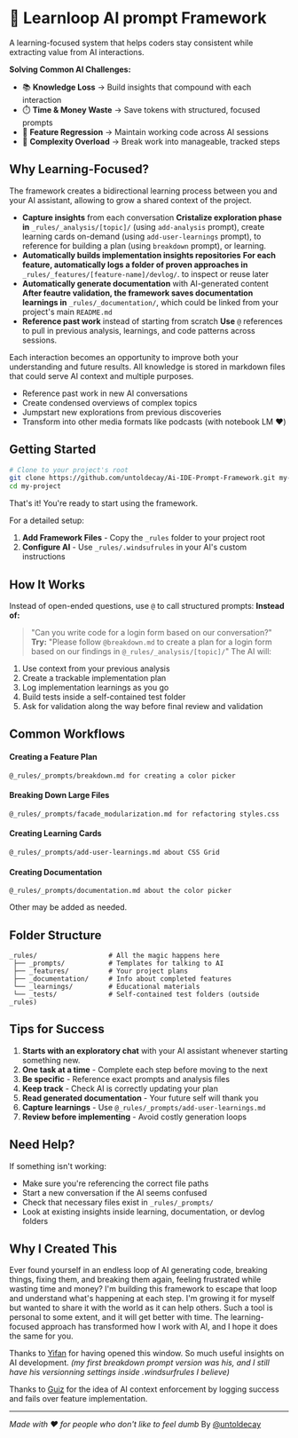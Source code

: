 # 🤖 Learnloop AI prompt Framework

A learning-focused system that helps coders stay consistent while extracting value from AI interactions.

**Solving Common AI Challenges:**

* 📚 **Knowledge Loss** → Build insights that compound with each interaction
* ⏱️ **Time & Money Waste** → Save tokens with structured, focused prompts
* 🔄 **Feature Regression** → Maintain working code across AI sessions
* 🤯 **Complexity Overload** → Break work into manageable, tracked steps

## Why Learning-Focused?

The framework creates a bidirectional learning process between you and your AI assistant, allowing to grow a shared context of the project.

* **Capture insights** from each conversation 
    **Cristalize exploration phase in** `_rules/_analysis/[topic]/` (using `add-analysis` prompt), create learning cards on-demand (using `add-user-learnings` prompt), to reference for building a plan (using `breakdown` prompt), or learning.
* **Automatically builds implementation insights repositories** 
    **For each feature, automatically logs a folder of proven approaches in** `_rules/_features/[feature-name]/devlog/`. to inspect or reuse later
* **Automatically generate documentation** with AI-generated content 
    **After feautre validation, the framework saves documentation learnings in** `_rules/_documentation/`, which could be linked from your project's main `README.md`
* **Reference past work** instead of starting from scratch **Use** `@` references to pull in previous analysis, learnings, and code patterns across sessions.

Each interaction becomes an opportunity to improve both your understanding and future results. All knowledge is stored in markdown files that could serve AI context and multiple purposes.
* Reference past work in new AI conversations
* Create condensed overviews of complex topics
* Jumpstart new explorations from previous discoveries
* Transform into other media formats like podcasts (with notebook LM ❤️)

## Getting Started
```bash
# Clone to your project's root
git clone https://github.com/untoldecay/Ai-IDE-Prompt-Framework.git my-project
cd my-project
```
That's it! You're ready to start using the framework.

For a detailed setup:
1. **Add Framework Files** - Copy the `_rules` folder to your project root
2. **Configure AI** - Use `_rules/.windsufrules` in your AI's custom instructions

## How It Works

Instead of open-ended questions, use `@` to call structured prompts:
**Instead of:**
> "Can you write code for a login form based on our conversation?"
**Try:**
> "Please follow `@breakdown.md` to create a plan for a login form based on our findings in `@_rules/_analysis/[topic]/`"
The AI will:
1. Use context from your previous analysis
2. Create a trackable implementation plan
3. Log implementation learnings as you go
4. Build tests inside a self-contained test folder
5. Ask for validation along the way before final review and validation

## Common Workflows
#### Creating a Feature Plan
```
@_rules/_prompts/breakdown.md for creating a color picker
```
#### Breaking Down Large Files
```
@_rules/_prompts/facade_modularization.md for refactoring styles.css
```
#### Creating Learning Cards
```
@_rules/_prompts/add-user-learnings.md about CSS Grid
```
#### Creating Documentation
```
@_rules/_prompts/documentation.md about the color picker
```
Other may be added as needed.

## Folder Structure
```
_rules/                  # All the magic happens here
 ├── _prompts/           # Templates for talking to AI
 ├── _features/          # Your project plans
 ├── _documentation/     # Info about completed features
 └── _learnings/         # Educational materials
 └── _tests/             # Self-contained test folders (outside _rules)
```

## Tips for Success
1. **Starts with an exploratory chat** with your AI assistant whenever starting something new.
2. **One task at a time** - Complete each step before moving to the next
3. **Be specific** - Reference exact prompts and analysis files
4. **Keep track** - Check AI is correctly updating your plan
5. **Read generated documentation** - Your future self will thank you
6. **Capture learnings** - Use `@_rules/_prompts/add-user-learnings.md`
7. **Review before implementing** - Avoid costly generation loops

## Need Help?
If something isn't working:
* Make sure you're referencing the correct file paths
* Start a new conversation if the AI seems confused
* Check that necessary files exist in `_rules/_prompts/`
* Look at existing insights inside learning, documentation, or devlog folders

## Why I Created This
Ever found yourself in an endless loop of AI generating code, breaking things, fixing them, and breaking them again, feeling frustrated while wasting time and money?
I'm building this framework to escape that loop and understand what's happening at each step. I'm growing it for myself but wanted to share it with the world as it can help others. 
Such a tool is personal to some extent, and it will get better with time. The learning-focused approach has transformed how I work with AI, and I hope it does the same for you.

Thanks to [Yifan](https://github.com/yifan) for having opened this window. So much useful insights on AI development.
_(my first breakdown prompt version was his, and I still have his versionning settings inside .windsurfrules I believe)_

Thanks to [Guiz](https://github.com/guillem-cotcha) for the idea of AI context enforcement by logging success and fails over feature implementation.

---

*Made with ❤️ for people who don't like to feel dumb*
By [@untoldecay](https://x.com/untoldecay)